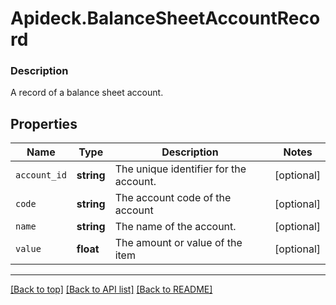 # Apideck.BalanceSheetAccountRecord

### Description

A record of a balance sheet account.

## Properties
Name | Type | Description | Notes
------------ | ------------- | ------------- | -------------
`account_id` | **string** | The unique identifier for the account. | [optional] 
`code` | **string** | The account code of the account | [optional] 
`name` | **string** | The name of the account. | [optional] 
`value` | **float** | The amount or value of the item | [optional] 





---

[[Back to top]](#) [[Back to API list]](../../../../README.md#documentation-for-api-endpoints) [[Back to README]](../../../../README.md)


